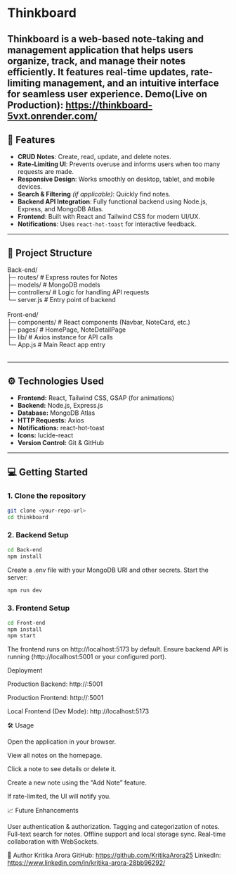 # Thinkboard

Thinkboard is a **web-based note-taking and management application** that helps users organize, track, and manage their notes efficiently. It features real-time updates, rate-limiting management, and an intuitive interface for seamless user experience.
Demo(Live on Production): https://thinkboard-5vxt.onrender.com/
---

## 🚀 Features

- **CRUD Notes**: Create, read, update, and delete notes.  
- **Rate-Limiting UI**: Prevents overuse and informs users when too many requests are made.  
- **Responsive Design**: Works smoothly on desktop, tablet, and mobile devices.  
- **Search & Filtering** *(if applicable)*: Quickly find notes.  
- **Backend API Integration**: Fully functional backend using Node.js, Express, and MongoDB Atlas.  
- **Frontend**: Built with React and Tailwind CSS for modern UI/UX.  
- **Notifications**: Uses `react-hot-toast` for interactive feedback.

---

## 📂 Project Structure

Back-end/<br/>
├─ routes/ # Express routes for Notes<br/>
├─ models/ # MongoDB models<br/>
├─ controllers/ # Logic for handling API requests<br/>
└─ server.js # Entry point of backend<br/>
<br/>
Front-end/<br/>
├─ components/ # React components (Navbar, NoteCard, etc.)<br/>
├─ pages/ # HomePage, NoteDetailPage<br/>
├─ lib/ # Axios instance for API calls<br/>
└─ App.js # Main React app entry<br/>
<br/>


---

## ⚙️ Technologies Used

- **Frontend:** React, Tailwind CSS, GSAP (for animations)  
- **Backend:** Node.js, Express.js  
- **Database:** MongoDB Atlas  
- **HTTP Requests:** Axios  
- **Notifications:** react-hot-toast  
- **Icons:** lucide-react  
- **Version Control:** Git & GitHub  

---

## 💻 Getting Started

### 1. Clone the repository
```bash
git clone <your-repo-url>
cd thinkboard
```
### 2. Backend Setup
```bash
cd Back-end
npm install
```

Create a .env file with your MongoDB URI and other secrets.
Start the server:
```bash
npm run dev
```

### 3. Frontend Setup
```bash
cd Front-end
npm install
npm start
```
The frontend runs on http://localhost:5173 by default.
Ensure backend API is running (http://localhost:5001 or your configured port).

Deployment

Production Backend: http://<your-domain>:5001

Production Frontend: http://<your-domain>:5001

Local Frontend (Dev Mode): http://localhost:5173

🛠 Usage

Open the application in your browser.

View all notes on the homepage.

Click a note to see details or delete it.

Create a new note using the “Add Note” feature.

If rate-limited, the UI will notify you.

📈 Future Enhancements

User authentication & authorization.
Tagging and categorization of notes.
Full-text search for notes.
Offline support and local storage sync.
Real-time collaboration with WebSockets.

📌 Author
Kritika Arora
GitHub: https://github.com/KritikaArora25
LinkedIn: https://www.linkedin.com/in/kritika-arora-28bb96292/